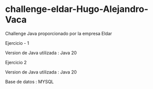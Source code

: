 # challenge-eldar-Hugo-Alejandro-Vaca
Challenge Java proporcionado por la empresa Eldar 

Ejercicio - 1

Version de Java utilizada : Java 20

Ejercicio 2 

Version de Java utilizada : Java 20

Base de datos : MYSQL

